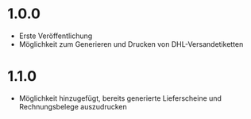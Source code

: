 # 1.0.0
- Erste Veröffentlichung
- Möglichkeit zum Generieren und Drucken von DHL-Versandetiketten

# 1.1.0
- Möglichkeit hinzugefügt, bereits generierte Lieferscheine und Rechnungsbelege auszudrucken